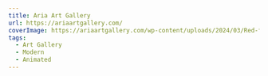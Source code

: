 ```yaml
---
title: Aria Art Gallery
url: https://ariaartgallery.com/
coverImage: https://ariaartgallery.com/wp-content/uploads/2024/03/Red-for-China.jpg
tags:
  - Art Gallery
  - Modern
  - Animated
---
```

